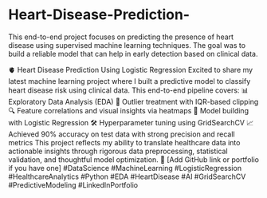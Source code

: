 # Heart-Disease-Prediction-
This end-to-end project focuses on predicting the presence of heart disease using supervised machine learning techniques. The goal was to build a reliable model that can help in early detection based on clinical data.

🫀 Heart Disease Prediction Using Logistic Regression
Excited to share my latest machine learning project where I built a predictive model to classify heart disease risk using clinical data. This end-to-end pipeline covers:
📊 Exploratory Data Analysis (EDA)
🧹 Outlier treatment with IQR-based clipping
🔍 Feature correlations and visual insights via heatmaps
🤖 Model building with Logistic Regression
🛠️ Hyperparameter tuning using GridSearchCV
📈 Achieved 90% accuracy on test data with strong precision and recall metrics
This project reflects my ability to translate healthcare data into actionable insights through rigorous data preprocessing, statistical validation, and thoughtful model optimization.
🔗 [Add GitHub link or portfolio if you have one]
#DataScience #MachineLearning #LogisticRegression #HealthcareAnalytics #Python #EDA #HeartDisease #AI #GridSearchCV #PredictiveModeling #LinkedInPortfolio


